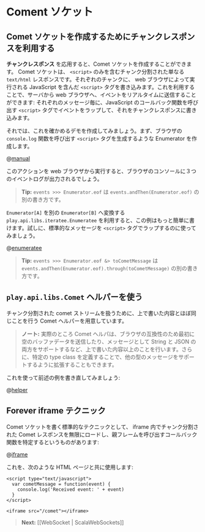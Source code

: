 <!--
# Comet sockets
-->
# Coment ソケット

<!--
## Using chunked responses to create Comet sockets
-->
## Comet ソケットを作成するためにチャンクレスポンスを利用する

<!--
A good use for **Chunked responses** is to create Comet sockets. A Comet socket is just a chunked `text/html` response containing only `<script>` elements. At each chunk we write a `<script>` tag that is immediately executed by the web browser. This way we can send events live to the web browser from the server: for each message, wrap it into a `<script>` tag that calls a JavaScript callback function, and writes it to the chunked response.
-->
**チャンクレスポンス** を応用すると、Comet ソケットを作成することができます。 Comet ソケットは、 `<script>` のみを含むチャンク分割された単なる `text/html` レスポンスです。それぞれのチャンクに、 web ブラウザによって実行される JavaScript を含んだ `<script>` タグを書き込みます。これを利用することで、サーバから web ブラウザへ、イベントをリアルタイムに送信することができます: それぞれのメッセージ毎に、JavaScript のコールバック関数を呼び出す `<script>` タグでイベントをラップして、それをチャンクレスポンスに書き込みます。
    
<!--
Let’s write a first proof-of-concept: an enumerator that generates `<script>` tags that each call the browser `console.log` JavaScript function:
-->
それでは、これを確かめるデモを作成してみましょう。まず、ブラウザの `console.log` 関数を呼び出す `<script>` タグを生成するような Enumerator を作成します。
    
@[manual](code/ScalaComet.scala)

<!--
If you run this action from a web browser, you will see the three events logged in the browser console.
-->
このアクションを web ブラウザから実行すると、ブラウザのコンソールに３つのイベントログが出力されるでしょう。

<!--
> **Tip:** Writing `events >>> Enumerator.eof` is just another way of writing `events.andThen(Enumerator.eof)`
-->
> **Tip:** `events >>> Enumerator.eof` は `events.andThen(Enumerator.eof)` の別の書き方です。

<!--
We can write this in a better way by using `play.api.libs.iteratee.Enumeratee` that is just an adapter to transform an `Enumerator[A]` into another `Enumerator[B]`. Let’s use it to wrap standard messages into the `<script>` tags:
-->
`Enumerator[A]` を別の `Enumerator[B]` へ変換する `play.api.libs.iteratee.Enumeratee` を利用すると、この例はもっと簡単に書けます。試しに、標準的なメッセージを `<script>` タグでラップするのに使ってみましょう。
    
@[enumeratee](code/ScalaComet.scala)

<!--
> **Tip:** Writing `events >>> Enumerator.eof &> toCometMessage` is just another way of writing `events.andThen(Enumerator.eof).through(toCometMessage)`
-->
> **Tip:** `events >>> Enumerator.eof &> toCometMessage` は `events.andThen(Enumerator.eof).through(toCometMessage)` の別の書き方です。

<!--
## Using the `play.api.libs.Comet` helper
-->
## `play.api.libs.Comet` ヘルパーを使う

<!--
We provide a Comet helper to handle these Comet chunked streams that do almost the same stuff that we just wrote.
-->
チャンク分割された comet ストリームを扱うために、上で書いた内容とほぼ同じことを行う Comet ヘルパーを用意しています。

<!--
> **Note:** Actually it does more, like pushing an initial blank buffer data for browser compatibility, and it supports both String and JSON messages. It can also be extended via type classes to support more message types.
-->
> **ノート:** 実際のところ Comet ヘルパは、ブラウザの互換性のため最初に空のバッファデータを送信したり、メッセージとして String と JSON の両方をサポートするなど、上で書いた内容以上のことを行います。さらに、特定の type class を定義することで、他の型のメッセージをサポートするように拡張することもできます。

<!--
Let’s just rewrite the previous example to use it:
-->
これを使って前述の例を書き直してみましょう:

@[helper](code/ScalaComet.scala)

<!--
## The forever iframe technique
-->
## Forever iframe テクニック

<!--
The standard technique to write a Comet socket is to load an infinite chunked comet response in an HTML `iframe` and to specify a callback calling the parent frame:
-->
Comet ソケットを書く標準的なテクニックとして、 iframe 内でチャンク分割された Comet レスポンスを無限にロードし、親フレームを呼び出すコールバック関数を特定するというものがあります:

@[iframe](code/ScalaComet.scala)

<!--
With an HTML page like:
-->
これを、次のような HTML ページと共に使用します:

```
<script type="text/javascript">
  var cometMessage = function(event) {
    console.log('Received event: ' + event)
  }
</script>

<iframe src="/comet"></iframe>
```

<!--
> **Next:** [[WebSockets | ScalaWebSockets]]
-->
> **Next:** [[WebSocket | ScalaWebSockets]]
